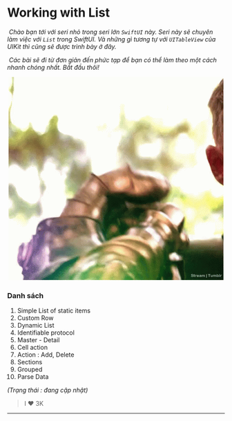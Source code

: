 # Working with List

​		*Chào bạn tới với seri nhỏ trong seri lớn `SwiftUI` này. Seri này sẽ chuyên làm việc với `List` trong SwiftUI. Và những gì tương tự với `UITableView` của UIKit thì cũng sẽ được trình bày ở đây.*

​		*Các bài sẽ đi từ đơn giản đến phức tạp để bạn có thể làm theo một cách nhanh chóng nhất. Bắt đầu thôi!*

<p align="center">
  <img src="../assets/images/WorkingWithLists/tenor.gif" alt="SwiftUI"/>
</p>

### Danh sách

1. Simple List of static items
2. Custom Row
3. Dynamic List 
4. Identifiable protocol 
5. Master - Detail
6. Cell action
7. Action : Add, Delete
8. Sections
9. Grouped
10. Parse Data

*(Trạng thái : đang cập nhật)*



> I ❤️ 3K

---

